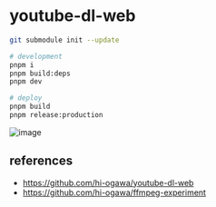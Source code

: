 # youtube-dl-web

```sh
git submodule init --update

# development
pnpm i
pnpm build:deps
pnpm dev

# deploy
pnpm build
pnpm release:production
```

![image](https://user-images.githubusercontent.com/4232207/201476573-0dda5bd1-c870-4b5b-89e1-389f1fcf6df4.png)

## references

- https://github.com/hi-ogawa/youtube-dl-web
- https://github.com/hi-ogawa/ffmpeg-experiment
